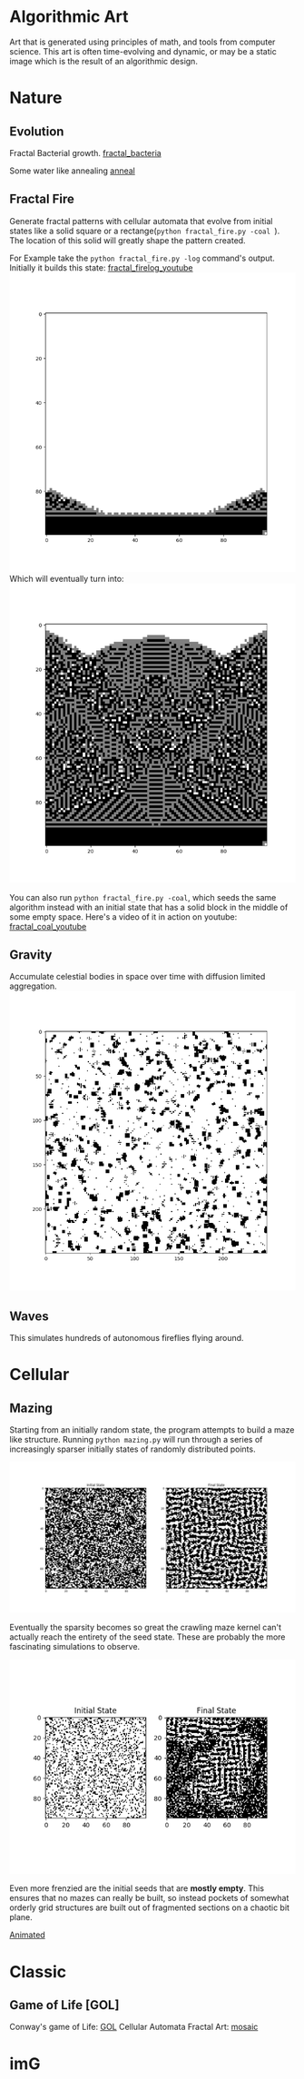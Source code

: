 # **Algorithmic Art**
Art that is generated using principles of math, 
and tools from computer science. This art is 
often time-evolving and dynamic, or may be a 
static image which is the result of an algorithmic 
design. 

# Nature

## Evolution
Fractal Bacterial growth. 
[fractal_bacteria](https://www.youtube.com/watch?v=pnDPwoULIfM&feature=youtu.be)

Some water like annealing
[anneal](https://youtu.be/N-ijMS1R2_4)

## Fractal Fire
Generate fractal patterns with cellular automata that evolve from initial states 
like a solid square or a rectange(```python fractal_fire.py -coal ```). The location of this solid will greatly shape
the pattern created. 

For Example take the ``python fractal_fire.py -log`` command's output. Initially it
builds this state:    [fractal_firelog_youtube](https://youtu.be/fo_jFVEpBcQ)
![fire_place](https://raw.githubusercontent.com/TylersDurden/AlgorithmicArt/master/Nature/images/fireplace.png)
Which will eventually turn into:
![blazing](https://raw.githubusercontent.com/TylersDurden/AlgorithmicArt/master/Nature/images/pattern.png)

You can also run ```python fractal_fire.py -coal```, which seeds the same algorithm instead
with an initial state that has a solid block in the middle of some empty space. Here's a video
of it in action on youtube: 
[fractal_coal_youtube](https://youtu.be/t-aBd_ns2vs)

## Gravity 
Accumulate celestial bodies in space over time with diffusion limited aggregation. 
![galactic](https://raw.githubusercontent.com/TylersDurden/AlgorithmicArt/master/Nature/images/gen_galactic.png)

## Waves
This simulates hundreds of autonomous fireflies flying around. 

# Cellular

## Mazing 
Starting from an initially random state, the program attempts to build a maze like structure. 
Running ```python mazing.py``` will run through a series of increasingly sparser initially states
of randomly distributed points. 

![Example_Maze](https://raw.githubusercontent.com/TylersDurden/AlgorithmicArt/master/cellular/images/maze.png)

Eventually the sparsity becomes so great the crawling maze kernel can't actually reach the entirety of
the seed state. These are probably the more fascinating simulations to observe. 

![sparse_maze](https://raw.githubusercontent.com/TylersDurden/AlgorithmicArt/master/cellular/images/sparser_maze.png)

Even more frenzied are the initial seeds that are **mostly empty**. This ensures that no mazes can really be built,
so instead pockets of somewhat orderly grid structures are built out of fragmented sections on a chaotic bit plane. 

[Animated](https://www.youtube.com/watch?v=wTvIug3fsuY)

# Classic
## Game of Life **[GOL]**
Conway's game of Life: 
[GOL](https://raw.githubusercontent.con/TylersDurden/AlgorithmicArt/master/Classic/images/GOL.mp4)
Cellular Automata Fractal Art: 
[mosaic](https://raw.githubuser.content.com/TylersDurden/AlgorithmicArt/master/Classic/images/mosaic.mp4)

# imG
